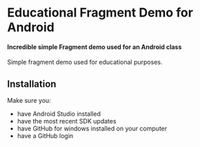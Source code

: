 # Educational Fragment Demo for Android
#### Incredible simple Fragment demo used for an Android class
Simple fragment demo used for educational purposes.

## Installation

Make sure you:

* have Android Studio installed
* have the most recent SDK updates
* have GitHub for windows installed on your computer
* have a GitHub login
